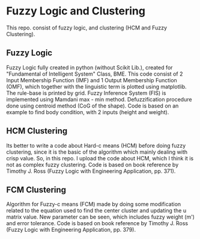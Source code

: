 # Fuzzy Logic and Clustering
This repo. consist of fuzzy logic, and clustering (HCM and Fuzzy Clustering).

## Fuzzy Logic
Fuzzy Logic fully created in python (without Scikit Lib.), created for "Fundamental of Intelligent System" Class, BME. This code consist of 2 Input Membership Function (IMF) and 1 Output Membership Function (OMF), which together with the linguistic term is plotted using matplotlib. The rule-base is printed by grid. Fuzzy Inference System (FIS) is implemented using Mamdani max - min method. Defuzzification procedure done using centroid method (CoG of the shape). Code is based on an example to find body condition, with 2 inputs (height and weight).

## HCM Clustering
Its better to write a code about Hard-c means (HCM) before doing fuzzy clustering, since it is the basic of the algorithm which mainly dealing with crisp value. So, in this repo. I upload the code about HCM, which I think it is not as complex fuzzy clustering. Code is based on book reference by Timothy J. Ross (Fuzzy Logic with Engineering Application, pp. 371).

## FCM Clustering
Algorithm for Fuzzy-c means (FCM) made by doing some modification related to the equation used to find the center cluster and updating the u matrix value. New parameter can be seen, which includes fuzzy weight (m') and error tolerance. Code is based on book reference by Timothy J. Ross (Fuzzy Logic with Engineering Application, pp. 379).
